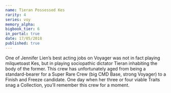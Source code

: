 ```yaml
---
name: Tieran Possessed Kes
rarity: 4
series: voy
memory_alpha:
bigbook_tier: 6
in_portal: true
date: 17/05/2018
published: true
---
```


One of Jennifer Lien’s best acting jobs on Voyager was not in fact playing milquetoast Kes, but in playing sociopathic dictator Tieran inhabiting the body of the former. This crew has unfortunately aged from being a standard-bearer for a Super Rare Crew (big CMD Base, strong Voyager) to a Finish and Freeze candidate. One day when her three or four viable Traits snag a Collection, you’ll remember this crew for a moment.
